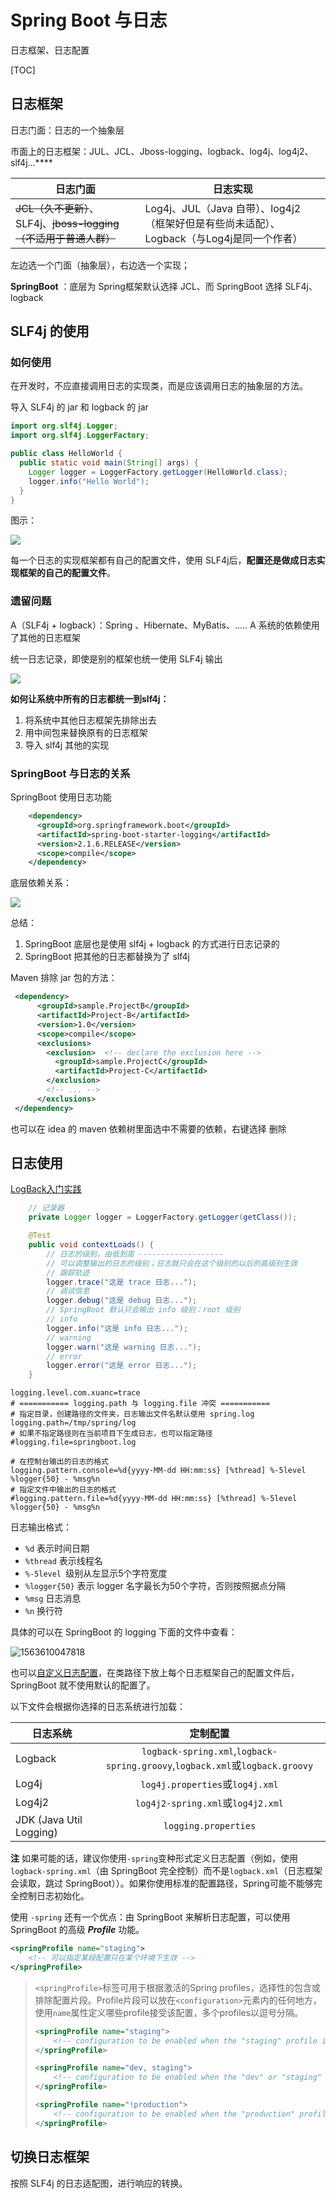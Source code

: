 # Spring Boot 与日志

日志框架、日志配置

[TOC]

## 日志框架

日志门面：日志的一个抽象层

市面上的日志框架：JUL、JCL、Jboss-logging、logback、log4j、log4j2、slf4j...****

| 日志门面                                                     | 日志实现                                                     |
| ------------------------------------------------------------ | ------------------------------------------------------------ |
| ~~JCL（久不更新）~~、SLF4j、~~jboss-logging（不适用于普通人群）~~ | Log4j、JUL（Java 自带）、log4j2（框架好但是有些尚未适配）、Logback（与Log4j是同一个作者） |

左边选一个门面（抽象层），右边选一个实现；

**SpringBoot** ：底层为 Spring框架默认选择 JCL、而 SpringBoot 选择 SLF4j、logback



## SLF4j 的使用

### 如何使用

在开发时，不应直接调用日志的实现类，而是应该调用日志的抽象层的方法。

导入 SLF4j 的 jar 和 logback 的 jar

```java
import org.slf4j.Logger;
import org.slf4j.LoggerFactory;

public class HelloWorld {
  public static void main(String[] args) {
    Logger logger = LoggerFactory.getLogger(HelloWorld.class);
    logger.info("Hello World");
  }
}
```

图示：

![](https://gitee.com/PhoenixBM/FigureBed/raw/picgo/img/20190720143617.png)



每一个日志的实现框架都有自己的配置文件，使用 SLF4j后，**配置还是做成日志实现框架的自己的配置文件**。

### 遗留问题

A（SLF4j + logback）：Spring 、Hibernate、MyBatis、..... A 系统的依赖使用了其他的日志框架

统一日志记录，即使是别的框架也统一使用 SLF4j 输出

![](https://gitee.com/PhoenixBM/FigureBed/raw/picgo/img/20190720144123.png)

**如何让系统中所有的日志都统一到slf4j：**

1. 将系统中其他日志框架先排除出去
2. 用中间包来替换原有的日志框架
3. 导入 slf4j 其他的实现



### SpringBoot 与日志的关系

SpringBoot 使用日志功能

```xml
    <dependency>
      <groupId>org.springframework.boot</groupId>
      <artifactId>spring-boot-starter-logging</artifactId>
      <version>2.1.6.RELEASE</version>
      <scope>compile</scope>
    </dependency>
```

底层依赖关系：

![](https://gitee.com/PhoenixBM/FigureBed/raw/picgo/img/20190720145802.png)

总结：

1. SpringBoot 底层也是使用 slf4j + logback 的方式进行日志记录的
2. SpringBoot 把其他的日志都替换为了 slf4j



Maven 排除 jar 包的方法：

```xml
 <dependency>
      <groupId>sample.ProjectB</groupId>
      <artifactId>Project-B</artifactId>
      <version>1.0</version>
      <scope>compile</scope>
      <exclusions>
        <exclusion>  <!-- declare the exclusion here -->
          <groupId>sample.ProjectC</groupId>
          <artifactId>Project-C</artifactId>
        </exclusion>
        <!-- ... -->
      </exclusions> 
 </dependency>
```

也可以在 idea 的 maven 依赖树里面选中不需要的依赖，右键选择 删除

## 日志使用

[LogBack入门实践](https://segmentfault.com/a/1190000004693427)

```java
	// 记录器
    private Logger logger = LoggerFactory.getLogger(getClass());

    @Test
    public void contextLoads() {
        // 日志的级别，由低到高 -------------------
        // 可以调整输出的日志的级别；日志就只会在这个级别的以后的高级别生效
        // 跟踪轨迹
        logger.trace("这是 trace 日志...");
        // 调试信息
        logger.debug("这是 debug 日志...");
        // SpringBoot 默认只会输出 info 级别：root 级别
        // info
        logger.info("这是 info 日志...");
        // warning
        logger.warn("这是 warning 日志...");
        // error
        logger.error("这是 error 日志...");
    }
```



```properties
logging.level.com.xuanc=trace
# =========== logging.path 与 logging.file 冲突 ===========
# 指定目录，创建路径的文件夹，日志输出文件名默认使用 spring.log
logging.path=/tmp/spring/log
# 如果不指定路径则在当前项目下生成日志，也可以指定路径
#logging.file=springboot.log

# 在控制台输出的日志的格式
logging.pattern.console=%d{yyyy-MM-dd HH:mm:ss} [%thread] %-5level %logger{50} - %msg%n
# 指定文件中输出的日志的格式
#logging.pattern.file=%d{yyyy-MM-dd HH:mm:ss} [%thread] %-5level %logger{50} - %msg%n
```

日志输出格式：

- `%d` 表示时间日期
- `%thread` 表示线程名
- `%-5level `级别从左显示5个字符宽度
- `%logger{50}` 表示 logger 名字最长为50个字符，否则按照据点分隔
- `%msg` 日志消息
- `%n` 换行符

具体的可以在 SpringBoot 的 logging 下面的文件中查看：

![1563610047818](../images/1563610047818.png)



也可以[自定义日志配置](https://qbgbook.gitbooks.io/spring-boot-reference-guide-zh/content/IV.%20Spring%20Boot%20features/26.5.%20Custom%20log%20configuration.html)，在类路径下放上每个日志框架自己的配置文件后，SpringBoot 就不使用默认的配置了。

以下文件会根据你选择的日志系统进行加载：

| 日志系统                |                           定制配置                           |
| ----------------------- | :----------------------------------------------------------: |
| Logback                 | `logback-spring.xml`,`logback-spring.groovy`,`logback.xml`或`logback.groovy` |
| Log4j                   |               `log4j.properties`或`log4j.xml`                |
| Log4j2                  |              `log4j2-spring.xml`或`log4j2.xml`               |
| JDK (Java Util Logging) |                     `logging.properties`                     |

**注** 如果可能的话，建议你使用`-spring`变种形式定义日志配置（例如，使用`logback-spring.xml`（由 SpringBoot 完全控制）而不是`logback.xml`（日志框架会读取，跳过 SpringBoot））。如果你使用标准的配置路径，Spring可能不能够完全控制日志初始化。

使用 `-spring` 还有一个优点：由 SpringBoot 来解析日志配置，可以使用 SpringBoot 的高级 ***Profile*** 功能。

```xml
<springProfile name="staging">
	<!-- 可以指定某段配置只在某个环境下生效 -->
</springProfile>
```

> `<springProfile>`标签可用于根据激活的Spring profiles，选择性的包含或排除配置片段。Profile片段可以放在`<configuration>`元素内的任何地方，使用`name`属性定义哪些profile接受该配置，多个profiles以逗号分隔。
>
> ```xml
> <springProfile name="staging">
>     <!-- configuration to be enabled when the "staging" profile is active -->
> </springProfile>
> 
> <springProfile name="dev, staging">
>     <!-- configuration to be enabled when the "dev" or "staging" profiles are active -->
> </springProfile>
> 
> <springProfile name="!production">
>     <!-- configuration to be enabled when the "production" profile is not active -->
> </springProfile>
> ```



## 切换日志框架

按照 SLF4j 的日志适配图，进行响应的转换。